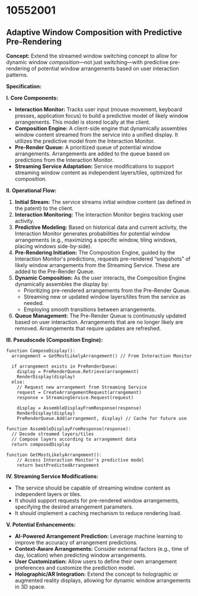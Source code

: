 # 10552001

## Adaptive Window Composition with Predictive Pre-Rendering

**Concept:** Extend the streamed window switching concept to allow for dynamic window *composition*—not just switching—with predictive pre-rendering of potential window arrangements based on user interaction patterns.

**Specification:**

**I. Core Components:**

*   **Interaction Monitor:** Tracks user input (mouse movement, keyboard presses, application focus) to build a predictive model of likely window arrangements. This model is stored locally at the client.
*   **Composition Engine:** A client-side engine that dynamically assembles window content streamed from the service into a unified display. It utilizes the predictive model from the Interaction Monitor.
*   **Pre-Render Queue:**  A prioritized queue of potential window arrangements. Arrangements are added to the queue based on predictions from the Interaction Monitor.
*   **Streaming Service Adaptation:** Service modifications to support streaming window content as independent layers/tiles, optimized for composition.

**II. Operational Flow:**

1.  **Initial Stream:** The service streams initial window content (as defined in the patent) to the client.
2.  **Interaction Monitoring:** The Interaction Monitor begins tracking user activity. 
3.  **Predictive Modeling:** Based on historical data and current activity, the Interaction Monitor generates probabilities for potential window arrangements (e.g., maximizing a specific window, tiling windows, placing windows side-by-side).
4.  **Pre-Rendering Initiation:**  The Composition Engine, guided by the Interaction Monitor's predictions, requests pre-rendered “snapshots” of likely window arrangements from the Streaming Service. These are added to the Pre-Render Queue.
5.  **Dynamic Composition:** As the user interacts, the Composition Engine dynamically assembles the display by:
    *   Prioritizing pre-rendered arrangements from the Pre-Render Queue.
    *   Streaming new or updated window layers/tiles from the service as needed.
    *   Employing smooth transitions between arrangements.
6.  **Queue Management:** The Pre-Render Queue is continuously updated based on user interaction. Arrangements that are no longer likely are removed. Arrangements that require updates are refreshed.

**III. Pseudocode (Composition Engine):**

```
function ComposeDisplay():
  arrangement = GetMostLikelyArrangement() // From Interaction Monitor
  
  if arrangement exists in PreRenderQueue:
    display = PreRenderQueue.Retrieve(arrangement)
    RenderDisplay(display)
  else:
    // Request new arrangement from Streaming Service
    request = CreateArrangementRequest(arrangement)
    response = StreamingService.Request(request)
    
    display = AssembleDisplayFromResponse(response)
    RenderDisplay(display)
    PreRenderQueue.Add(arrangement, display) // Cache for future use

function AssembleDisplayFromResponse(response):
  // Decode streamed layers/tiles
  // Compose layers according to arrangement data
  return composedDisplay

function GetMostLikelyArrangement():
    // Access Interaction Monitor's predictive model
    return bestPredictedArrangement
```

**IV. Streaming Service Modifications:**

*   The service should be capable of streaming window content as independent layers or tiles.
*   It should support requests for pre-rendered window arrangements, specifying the desired arrangement parameters.
*   It should implement a caching mechanism to reduce rendering load.

**V. Potential Enhancements:**

*   **AI-Powered Arrangement Prediction:** Leverage machine learning to improve the accuracy of arrangement predictions.
*   **Context-Aware Arrangements:** Consider external factors (e.g., time of day, location) when predicting window arrangements.
*   **User Customization:** Allow users to define their own arrangement preferences and customize the prediction model.
*    **Holographic/AR Integration:** Extend the concept to holographic or augmented reality displays, allowing for dynamic window arrangements in 3D space.